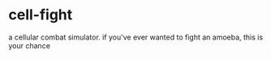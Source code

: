 # cell-fight
a cellular combat simulator. if you've ever wanted to fight an amoeba, this is your chance
